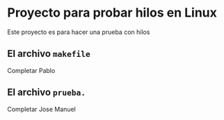 Proyecto para probar hilos en Linux
===================================

Este proyecto es para hacer una prueba con hilos

El archivo `makefile`
---------------------

Completar Pablo

El archivo `prueba.`
---------------------

Completar Jose Manuel
